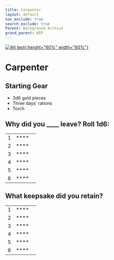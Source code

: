 ```yaml
---
title: Carpenter
layout: default
nav_exclude: true
search_exclude: true
Parent: Background Archive
grand_parent: WIP
---
```


[![Alt text](/img/backgrounds/carpenter.jpg "East of the Sun and West of the Moon, illustrated by Kay Nielsen"){:height="60%" width="60%"}](/img/backgrounds/carpenter.jpg)

# Carpenter

## Starting Gear

- 3d6 gold pieces
- Three days’ rations
- Torch


## Why did you ____ leave? Roll 1d6:


|      |      |      |
| ---- | ---- | ---- |
| 1    |**** |      |
| 2    |**** |      |
| 3    |**** |      |
| 4    |**** |      |
| 5    |**** |      |
| 6    |**** |      |

## What keepsake did you retain?


|      |      |      |
| ---- | ---- | ---- |
| 1    |**** |      |
| 2    |**** |      |
| 3    |**** |      |
| 4    |**** |      |
| 5    |**** |      |
| 6    |**** |      |
